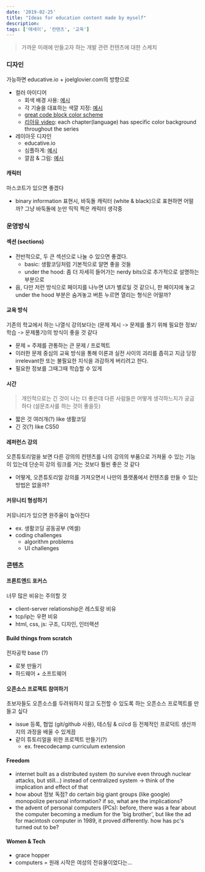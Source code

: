 ```yaml
---
date: '2019-02-25'
title: "Ideas for education content made by myself"
description: 
tags: ['에세이', '컨텐츠', '교육']
---
```

> 가까운 미래에 만들고자 하는 개발 관련 컨텐츠에 대한 스케치

### 디자인
가능하면 educative.io + joelglovier.com의 방향으로
- 컬러 아이디어
    - 회색 배경 사용: [예시](http://www.dontfeartheinternet.com/)
    - 각 기술을 대표하는 색깔 지정: [예시](http://www.evolutionoftheweb.com/)
    - [great code block color scheme](https://30-seconds.github.io/30-seconds-of-css/)
    - [리아유 video](https://www.youtube.com/watch?v=ptBZdXl4P6c): each chapter(language) has specific color background throughout the series
- 레이아웃 디자인
    - educative.io
    - 심플하게: [예시](https://internetingishard.com/)
    - 깔끔 & 그림: [예시](https://joelglovier.com/writing/sitemaps-for-jekyll-sites)

#### 캐릭터
마스코트가 있으면 좋겠다
- binary information 표현시, 바둑돌 캐릭터 (white & black)으로 표현하면 어떨까? 그냥 바둑돌에 눈만 띡띡 찍은 캐릭터 생각중

### 운영방식

#### 섹션 (sections)
- 전반적으로, 두 큰 섹션으로 나눌 수 있으면 좋겠다.
    - basic: 생활코딩처럼 기본적으로 알면 좋을 것들
    - under the hood: 좀 더 자세히 들어가는 nerdy bits으로 추가적으로 설명하는 부분으로
- 음, 다만 저런 방식으로 페이지를 나누면 UI가 별로일 것 같으니, 한 페이지에 놓고 under the hood 부분은 숨겨놓고 버튼 누르면 열리는 형식은 어떨까?

#### 교육 방식
기존의 학교에서 하는 나열식 강의보다는 (문제 제시 -> 문제를 풀기 위해 필요한 정보/학습 -> 문제풀기)의 방식이 좋을 것 같다
- 문제 = 주제를 관통하는 큰 문제 / 프로젝트
- 이러한 문제 중심의 교육 방식을 통해 이론과 실전 사이의 괴리를 좁히고 지금 당장 irrelevant한 또는 불필요한 지식을 과감하게 버리려고 한다. 
- 필요한 정보를 그때그때 학습할 수 있게

#### 시간
> 개인적으로는 긴 것이 나는 더 좋은데 다른 사람들은 어떻게 생각하느지가 궁금하다 (설문조사를 하는 것이 좋을듯)
- 짧은 것 여러개(?) like 생활코딩
- 긴 것(?) like CS50

#### 레퍼런스 강의
오픈튜토리얼을 보면 다른 강의의 컨텐츠를 나의 강의의 부품으로 가져올 수 있는 기능이 있는데 단순히 강의 링크를 거는 것보다 훨씬 좋은 것 같다
- 어떻게, 오픈튜토리얼 강의를 가져오면서 나만의 플랫폼에서 컨텐츠를 만들 수 있는 방법은 없을까?

#### 커뮤니티 형성하기
커뮤니티가 있으면 완주율이 높아진다
- ex. 생활코딩 공동공부 (엑셀)
- coding challenges
    - algorithm problems
    - UI challenges

### 콘텐츠 

#### 프론트엔드 포커스
너무 많은 비유는 주의할 것
- client-server relationship은 레스토랑 비유
- tcp/ip는 우편 비유
- html, css, js: 구조, 디자인, 인터랙션

#### Build things from scratch
전자공학 base (?)
- 로봇 만들기
- 하드웨어 + 소프트웨어

#### 오픈소스 프로젝트 참여하기
초보자들도 오픈소스를 두려워하지 않고 도전할 수 있도록 하는 오픈소스 프로젝트를 만들고 싶다
- issue 등록, 협업 (git/github 사용), 테스팅 & ci/cd 등 전체적인 프로덕트 생산까지의 과정을 배울 수 있게끔
- 같이 튜토리얼을 위한 프로젝트 만들기(?)
    - ex. freecodecamp curriculum extension

#### Freedom
- internet built as a distributed system (to survive even through nuclear attacks, but still...) instead of centralized system -> think of the implication and effect of that
- how about 정보 독점? do certain big giant groups (like google) monopolize personal information? if so, what are the implications?
- the advent of personal computers (PCs): before, there was a fear about the computer becoming a medium for the 'big brother', but like the ad for macintosh computer in 1989, it proved differently. how has pc's turned out to be?

#### Women & Tech
- grace hopper
- computers = 원래 시작은 여성의 전유물이었다는...